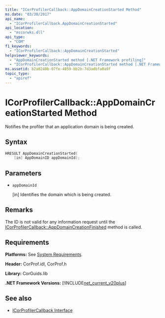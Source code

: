 ```yaml
---
title: "ICorProfilerCallback::AppDomainCreationStarted Method"
ms.date: "03/30/2017"
api_name: 
  - "ICorProfilerCallback.AppDomainCreationStarted"
api_location: 
  - "mscorwks.dll"
api_type: 
  - "COM"
f1_keywords: 
  - "ICorProfilerCallback::AppDomainCreationStarted"
helpviewer_keywords: 
  - "AppDomainCreationStarted method [.NET Framework profiling]"
  - "ICorProfilerCallback::AppDomainCreationStarted method [.NET Framework profiling]"
ms.assetid: b2a8240b-07fe-4859-bb2b-7d3adbfa0a9f
topic_type: 
  - "apiref"
---
```

# ICorProfilerCallback::AppDomainCreationStarted Method
Notifies the profiler that an application domain is being created.  
  
## Syntax  
  
```cpp  
HRESULT AppDomainCreationStarted(  
    [in] AppDomainID appDomainId);  
```  
  
## Parameters

- `appDomainId`

  \[in] Identifies the domain which is being created.
  
## Remarks  
 The ID is not valid for any information request until the [ICorProfilerCallback::AppDomainCreationFinished](icorprofilercallback-appdomaincreationfinished-method.md) method is called.  
  
## Requirements  
 **Platforms:** See [System Requirements](../../get-started/system-requirements.md).  
  
 **Header:** CorProf.idl, CorProf.h  
  
 **Library:** CorGuids.lib  
  
 **.NET Framework Versions:** [!INCLUDE[net_current_v20plus](../../../../includes/net-current-v20plus-md.md)]  
  
## See also

- [ICorProfilerCallback Interface](icorprofilercallback-interface.md)
